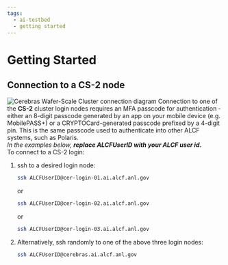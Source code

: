 ```yaml
---
tags:
  - ai-testbed
  - getting started
---
```


<!---# Connecting to a CS-2 node--->
# Getting Started

## Connection to a CS-2 node

<!---These instructions presume that you have completed steps 1 and 2 on ALCFs
<a href="https://www.alcf.anl.gov/support-center/get-started">Get Started - Follow these steps to get your research project up and running on ALCF computing resources</a>--->

![Cerebras Wafer-Scale Cluster connection diagram](files/Cerebras_Wafer-Scale_Cluster_login_diagram.png)
Connection to one of the **CS-2** cluster login nodes requires an MFA passcode for authentication - either an 8-digit passcode generated by an app on your mobile device (e.g. MobilePASS+) or a CRYPTOCard-generated passcode prefixed by a 4-digit pin. This is the same passcode used to authenticate into other ALCF systems, such as Polaris.<br>
*In the examples below, <strong>replace ALCFUserID with your ALCF user id.</strong>*<br>
To connect to a CS-2 login:<br>


1. ssh to a desired login node:
    ```bash
    ssh ALCFUserID@cer-login-01.ai.alcf.anl.gov
    ```
    or
    ```bash
    ssh ALCFUserID@cer-login-02.ai.alcf.anl.gov
    ```
    or
    ```bash
    ssh ALCFUserID@cer-login-03.ai.alcf.anl.gov
    ```
2. Alternatively, ssh randomly to one of the above three login nodes:
    ```bash
    ssh ALCFUserID@cerebras.ai.alcf.anl.gov
    ```
